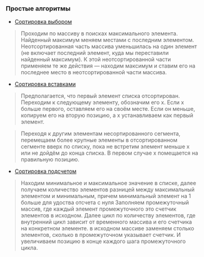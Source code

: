 ### Простые алгоритмы


- [Сортировка выбором](https://github.com/Cooke64/DataStructureAndAlgorithms/blob/main/Sorting_methods/sort_selections.py)
> Проходим по массиву в поисках максимального элемента.
> Найденный максимум меняем местами с последним элементом.
> Неотсортированная часть массива уменьшилась на один элемент
> (не включает последний элемент, куда мы переставили найденный максимум).
> К этой неотсортированной части применяем те же действия
> — находим максимум и ставим его на последнее место в неотсортированной
> части массива.

- [Сортировка вставками](https://github.com/Cooke64/DataStructureAndAlgorithms/blob/main/Sorting_methods/insert_sort.py)
> Предполагается, что первый элемент списка отсортирован. Переходим к следующему элементу, обозначим его х. 
> Если х больше первого, оставляем его на своём месте. Если он меньше, копируем его на вторую позицию, а х устанавливаем как первый элемент.

> Переходя к другим элементам несортированного сегмента, 
> перемещаем более крупные элементы в отсортированном сегменте вверх по списку, 
> пока не встретим элемент меньше x или не дойдём до конца списка. 
> В первом случае x помещается на правильную позицию.
- [Сортировка подсчетом](https://github.com/Cooke64/DataStructureAndAlgorithms/blob/main/Sorting_methods/sort_by_count.py)
> Находим минимальное и максимальное значение в списке, далее получаем количество элементов
> разницей между максимальный элементом и минимальным, причем минимальный элемент на 1 больше для удоства отсчета с нуля 
> Заполняем промежуточный массив, где каждый элемент промежуточного это счетчик элементов в исходном.
> Далее цикл по количеству элементов, где внутренний цикл зависит от временного массива и его счетчика на конкретном элементе.
> в исходном массиве заменяем столько элементов, сколько в промежуточном указывает счетчик. И увеличиваем позицию в конце каждого шага промежуточного цикла.
> 
